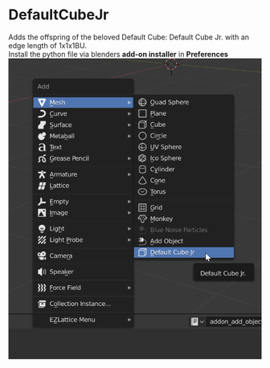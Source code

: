 # DefaultCubeJr  
Adds the offspring of the beloved Default Cube: Default Cube Jr. with an edge length of 1x1x1BU.  
Install the python file via blenders **add-on installer** in **Preferences**  
![DefaultCubeJr](images/DefaultCubeJr.png)
